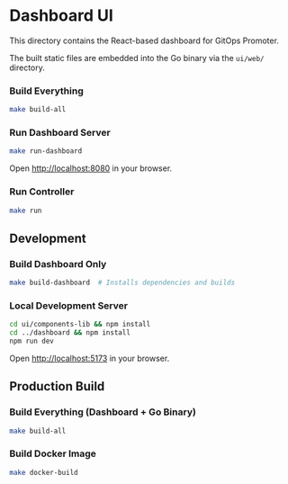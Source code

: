 # Dashboard UI

This directory contains the React-based dashboard for GitOps Promoter.

The built static files are embedded into the Go binary via the `ui/web/` directory.

### Build Everything
```bash
make build-all
```

### Run Dashboard Server
```bash
make run-dashboard
```
Open [http://localhost:8080](http://localhost:8080) in your browser.

### Run Controller
```bash
make run
```

## Development

### Build Dashboard Only
```bash
make build-dashboard  # Installs dependencies and builds
```

### Local Development Server
```bash
cd ui/components-lib && npm install
cd ../dashboard && npm install
npm run dev
```
Open [http://localhost:5173](http://localhost:5173) in your browser.

## Production Build

### Build Everything (Dashboard + Go Binary)
```bash
make build-all
```

### Build Docker Image
```bash
make docker-build
```
